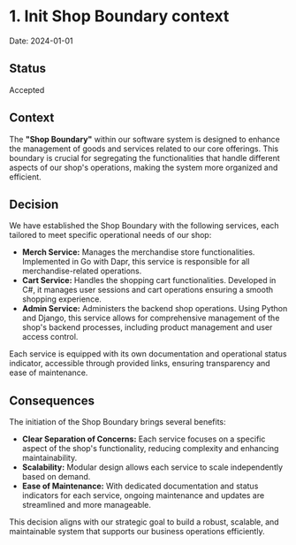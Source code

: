 # 1. Init Shop Boundary context

Date: 2024-01-01

## Status

Accepted

## Context

The **"Shop Boundary"** within our software system is designed to enhance the management of goods and services related 
to our core offerings. This boundary is crucial for segregating the functionalities that handle different aspects 
of our shop's operations, making the system more organized and efficient.

## Decision

We have established the Shop Boundary with the following services, each tailored to meet specific operational needs of our shop:

- **Merch Service:** Manages the merchandise store functionalities. Implemented in Go with Dapr, 
this service is responsible for all merchandise-related operations.
- **Cart Service:** Handles the shopping cart functionalities. Developed in C#, 
it manages user sessions and cart operations ensuring a smooth shopping experience.
- **Admin Service:** Administers the backend shop operations. Using Python and Django, 
this service allows for comprehensive management of the shop's backend processes, 
including product management and user access control.

Each service is equipped with its own documentation and operational status indicator, accessible through provided links, 
ensuring transparency and ease of maintenance.

## Consequences

The initiation of the Shop Boundary brings several benefits:

- **Clear Separation of Concerns:** Each service focuses on a specific aspect of the shop's functionality, 
reducing complexity and enhancing maintainability.
- **Scalability:** Modular design allows each service to scale independently based on demand.
- **Ease of Maintenance:** With dedicated documentation and status indicators for each service, 
ongoing maintenance and updates are streamlined and more manageable.

This decision aligns with our strategic goal to build a robust, scalable, and maintainable system 
that supports our business operations efficiently.
